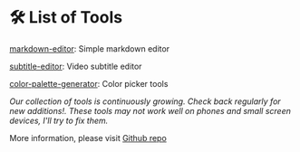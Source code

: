 # 🛠️ List of Tools
 [markdown-editor](https://scriptum.free.nf/markdown-editor/): Simple markdown editor

 [subtitle-editor](https://scriptum.free.nf/subtitle-editor/): Video subtitle editor

 [color-palette-generator](https://scriptum.free.nf/color-palette-generator/): Color picker tools


*Our collection of tools is continuously growing. Check back regularly for new additions!. These tools may not work well on phones and small screen devices, I'll try to fix them.* 

More information, please visit [Github repo](https://github.com/nguyenhhoa03/dev-tools)